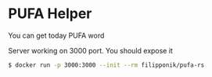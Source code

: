 # PUFA Helper

You can get today PUFA word


Server working on 3000 port. You should expose it

```bash
$ docker run -p 3000:3000 --init --rm filipponik/pufa-rs
```